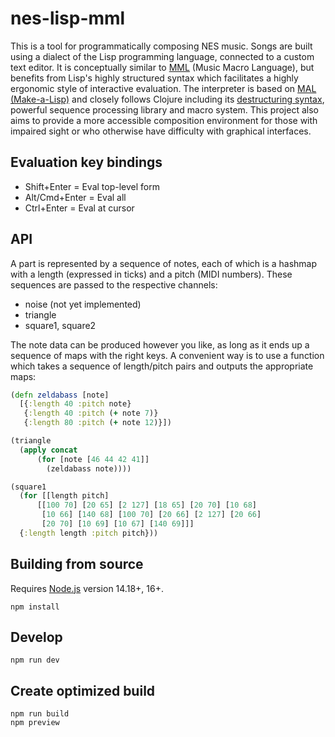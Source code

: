 # nes-lisp-mml

This is a tool for programmatically composing NES music. Songs are built using a dialect of the Lisp programming language, connected to a custom text editor. It is conceptually similar to [MML](https://en.wikipedia.org/wiki/Music_Macro_Language) (Music Macro Language), but benefits from Lisp's highly structured syntax which facilitates a highly ergonomic style of interactive evaluation. The interpreter is based on [MAL (Make-a-Lisp)](https://github.com/kanaka/mal) and closely follows Clojure including its [destructuring syntax](https://clojure.org/guides/destructuring), powerful sequence processing library and macro system. This project also aims to provide a more accessible composition environment for those with impaired sight or who otherwise have difficulty with graphical interfaces.

## Evaluation key bindings

- Shift+Enter = Eval top-level form
- Alt/Cmd+Enter = Eval all
- Ctrl+Enter = Eval at cursor

## API

A part is represented by a sequence of notes, each of which is a hashmap with a length (expressed in ticks) and a pitch (MIDI numbers). These sequences are passed to the respective channels:

- noise (not yet implemented)
- triangle
- square1, square2

The note data can be produced however you like, as long as it ends up a sequence of maps with the right keys. A convenient way is to use a function which takes a sequence of length/pitch pairs and outputs the appropriate maps:

```clojure
(defn zeldabass [note]
  [{:length 40 :pitch note}
   {:length 40 :pitch (+ note 7)}
   {:length 80 :pitch (+ note 12)}])

(triangle
  (apply concat
      (for [note [46 44 42 41]]
        (zeldabass note))))

(square1 
  (for [[length pitch]
      [[100 70] [20 65] [2 127] [18 65] [20 70] [10 68] 
       [10 66] [140 68] [100 70] [20 66] [2 127] [20 66]
       [20 70] [10 69] [10 67] [140 69]]]
  {:length length :pitch pitch}))
```

## Building from source

Requires [Node.js](https://nodejs.org/en/) version 14.18+, 16+.


```
npm install
```

## Develop

```
npm run dev
```

## Create optimized build

```
npm run build
npm preview
```

